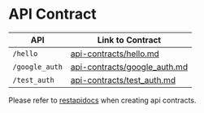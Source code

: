 # API Contract
| API | Link to Contract |
| ----------- | ----------- |
| `/hello` | [api-contracts/hello.md](api-contracts/hello.md) |
| `/google_auth` | [api-contracts/google_auth.md](api-contracts/google_auth.md) |
| `/test_auth` | [api-contracts/test_auth.md](api-contracts/test_auth.md) |

Please refer to [restapidocs](https://github.com/jamescooke/restapidocs/blob/master/examples/login.md) when creating api contracts.
